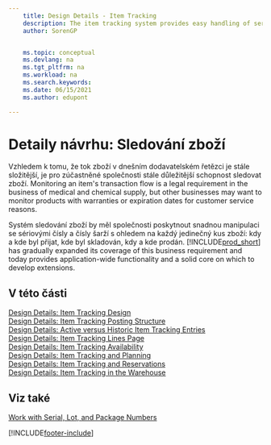 ```yaml
---
    title: Design Details - Item Tracking
    description: The item tracking system provides easy handling of serial and lot numbers, which may be needed for meeting legal requirements or assist with warranty handling.
    author: SorenGP


    ms.topic: conceptual
    ms.devlang: na
    ms.tgt_pltfrm: na
    ms.workload: na
    ms.search.keywords:
    ms.date: 06/15/2021
    ms.author: edupont

---
```

# Detaily návrhu: Sledování zboží
Vzhledem k tomu, že tok zboží v dnešním dodavatelském řetězci je stále složitější, je pro zúčastněné společnosti stále důležitější schopnost sledovat zboží. Monitoring an item's transaction flow is a legal requirement in the business of medical and chemical supply, but other businesses may want to monitor products with warranties or expiration dates for customer service reasons.

Systém sledování zboží by měl společnosti poskytnout snadnou manipulaci se sériovými čísly a čísly šarží s ohledem na každý jedinečný kus zboží: kdy a kde byl přijat, kde byl skladován, kdy a kde prodán. [!INCLUDE[prod_short](includes/prod_short.md)] has gradually expanded its coverage of this business requirement and today provides application-wide functionality and a solid core on which to develop extensions.

## V této části
[Design Details: Item Tracking Design](design-details-item-tracking-design.md)  
[Design Details: Item Tracking Posting Structure](design-details-item-tracking-posting-structure.md)  
[Design Details: Active versus Historic Item Tracking Entries](design-details-active-versus-historic-item-tracking-entries.md)  
[Design Details: Item Tracking Lines Page](design-details-item-tracking-lines-window.md)  
[Design Details: Item Tracking Availability](design-details-item-tracking-availability.md)  
[Design Details: Item Tracking and Planning](design-details-item-tracking-and-planning.md)  
[Design Details: Item Tracking and Reservations](design-details-item-tracking-and-reservations.md)  
[Design Details: Item Tracking in the Warehouse](design-details-item-tracking-in-the-warehouse.md)

## Viz také

[Work with Serial, Lot, and Package Numbers](inventory-how-work-item-tracking.md)

[!INCLUDE[footer-include](includes/footer-banner.md)]